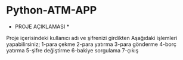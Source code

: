 # Python-ATM-APP
* PROJE AÇIKLAMASI *

Proje içerisindeki kullanıcı adı ve şifrenizi girdikten Aşağıdaki işlemleri yapabilirsiniz;
  1-para çekme
  2-para yatırma
  3-para gönderme
  4-borç yatırma
  5-şifre değiştirme
  6-bakiye sorgulama
  7-çıkış                
                
